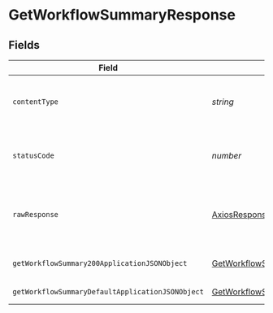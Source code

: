 # GetWorkflowSummaryResponse


## Fields

| Field                                                                                                           | Type                                                                                                            | Required                                                                                                        | Description                                                                                                     |
| --------------------------------------------------------------------------------------------------------------- | --------------------------------------------------------------------------------------------------------------- | --------------------------------------------------------------------------------------------------------------- | --------------------------------------------------------------------------------------------------------------- |
| `contentType`                                                                                                   | *string*                                                                                                        | :heavy_check_mark:                                                                                              | HTTP response content type for this operation                                                                   |
| `statusCode`                                                                                                    | *number*                                                                                                        | :heavy_check_mark:                                                                                              | HTTP response status code for this operation                                                                    |
| `rawResponse`                                                                                                   | [AxiosResponse](https://axios-http.com/docs/res_schema)                                                         | :heavy_minus_sign:                                                                                              | Raw HTTP response; suitable for custom response parsing                                                         |
| `getWorkflowSummary200ApplicationJSONObject`                                                                    | [GetWorkflowSummary200ApplicationJSON](../../models/operations/getworkflowsummary200applicationjson.md)         | :heavy_minus_sign:                                                                                              | Metrics and trends for a workflow                                                                               |
| `getWorkflowSummaryDefaultApplicationJSONObject`                                                                | [GetWorkflowSummaryDefaultApplicationJSON](../../models/operations/getworkflowsummarydefaultapplicationjson.md) | :heavy_minus_sign:                                                                                              | Error response.                                                                                                 |